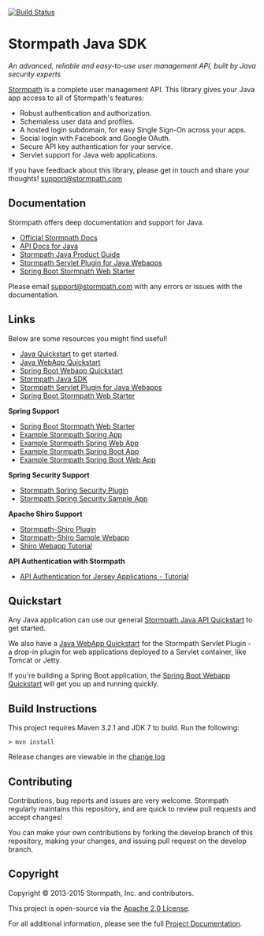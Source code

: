[![Build Status](https://api.travis-ci.org/stormpath/stormpath-sdk-java.png?branch=master)](https://travis-ci.org/stormpath/stormpath-sdk-java)
# Stormpath Java SDK #

*An advanced, reliable and easy-to-use user management API, built by Java security experts*

[Stormpath](https://stormpath.com) is a complete user management API.  This
library gives your Java app access to all of Stormpath's features:

- Robust authentication and authorization.
- Schemaless user data and profiles.
- A hosted login subdomain, for easy Single Sign-On across your apps.
- Social login with Facebook and Google OAuth.
- Secure API key authentication for your service.
- Servlet support for Java web applications.

If you have feedback about this library, please get in touch and share your
thoughts! support@stormpath.com

## Documentation

Stormpath offers deep documentation and support for Java. 

- [Official Stormpath Docs](http://docs.stormpath.com/)
- [API Docs for Java](https://docs.stormpath.com/java/apidocs/)
- [Stormpath Java Product Guide](https://docs.stormpath.com/java/product-guide/)
- [Stormpath Servlet Plugin for Java Webapps](https://docs.stormpath.com/java/servlet-plugin/)
- [Spring Boot Stormpath Web Starter](https://docs.stormpath.com/java/spring-boot-web/)

Please email support@stormpath.com with any errors or issues with the documentation. 

## Links

Below are some resources you might find useful!

- [Java Quickstart](http://docs.stormpath.com/java/quickstart/) to get started. 
- [Java WebApp Quickstart](https://docs.stormpath.com/java/servlet-plugin/quickstart.html)
- [Spring Boot Webapp Quickstart](https://docs.stormpath.com/java/spring-boot-web/quickstart.html)
- [Stormpath Java SDK](https://github.com/stormpath/stormpath-sdk-java)
- [Stormpath Servlet Plugin for Java Webapps](https://docs.stormpath.com/java/servlet-plugin/)
- [Spring Boot Stormpath Web Starter](https://docs.stormpath.com/java/spring-boot-web/)

**Spring Support**
- [Spring Boot Stormpath Web Starter](https://docs.stormpath.com/java/spring-boot-web/)
- [Example Stormpath Spring App](https://github.com/stormpath/stormpath-sdk-java/tree/master/examples/spring)
- [Example Stormpath Spring Web App](https://github.com/stormpath/stormpath-sdk-java/tree/master/examples/spring-webmvc)
- [Example Stormpath Spring Boot App](https://github.com/stormpath/stormpath-sdk-java/tree/master/examples/spring-boot)
- [Example Stormpath Spring Boot Web App](https://github.com/stormpath/stormpath-sdk-java/tree/master/examples/spring-boot-webmvc)

**Spring Security Support**
- [Stormpath Spring Security Plugin](https://github.com/stormpath/stormpath-spring-security)
- [Stormpath Spring Security Sample App](https://github.com/stormpath/stormpath-spring-security-example)

**Apache Shiro Support**
- [Stormpath-Shiro Plugin](https://github.com/stormpath/stormpath-shiro)
- [Stormpath-Shiro Sample Webapp](https://github.com/stormpath/stormpath-shiro-web-sample)
- [Shiro Webapp Tutorial](http://shiro.apache.org/webapp-tutorial.html)

**API Authentication with Stormpath**
- [API Authentication for Jersey Applications - Tutorial](https://stormpath.com/blog/jersey-app-key-management/)

## Quickstart

Any Java application can use our general [Stormpath Java API Quickstart](http://docs.stormpath.com/java/quickstart/) to get started. 

We also have a [Java WebApp Quickstart](https://docs.stormpath.com/java/servlet-plugin/quickstart.html) for the Stormpath Servlet Plugin - a drop-in plugin for web applications deployed to a Servlet container, like Tomcat or Jetty.  

If you're building a Spring Boot application, the [Spring Boot Webapp Quickstart](https://docs.stormpath.com/java/spring-boot-web/quickstart.html) will get you up and running quickly.

## Build Instructions

This project requires Maven 3.2.1 and JDK 7 to build.  Run the following:

`> mvn install`

Release changes are viewable in the [change log](changelog.md)

## Contributing

Contributions, bug reports and issues are very welcome. Stormpath regularly maintains this repository, and are quick to review pull requests and accept changes!

You can make your own contributions by forking the develop branch of this
repository, making your changes, and issuing pull request on the develop branch.

## Copyright

Copyright &copy; 2013-2015 Stormpath, Inc. and contributors.

This project is open-source via the [Apache 2.0 License](http://www.apache.org/licenses/LICENSE-2.0).

For all additional information, please see the full [Project Documentation](http://docs.stormpath.com/java/product-guide/).


